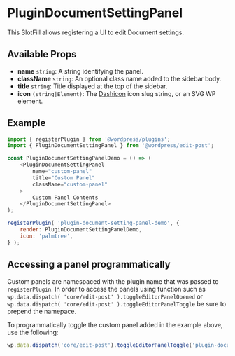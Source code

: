 # PluginDocumentSettingPanel

This SlotFill allows registering a UI to edit Document settings.

## Available Props

* __name__ `string`: A string identifying the panel.
* __className__ `string`: An optional class name added to the sidebar body.
* __title__ `string`: Title displayed at the top of the sidebar.
* __icon__ `(string|Element)`: The [Dashicon](https://developer.wordpress.org/resource/dashicons/) icon slug string, or an SVG WP element.

## Example

```js
import { registerPlugin } from '@wordpress/plugins';
import { PluginDocumentSettingPanel } from '@wordpress/edit-post';

const PluginDocumentSettingPanelDemo = () => (
	<PluginDocumentSettingPanel
		name="custom-panel"
		title="Custom Panel"
		className="custom-panel"
	>
		Custom Panel Contents
	</PluginDocumentSettingPanel>
);

registerPlugin( 'plugin-document-setting-panel-demo', {
	render: PluginDocumentSettingPanelDemo,
	icon: 'palmtree',
} );
```
## Accessing a panel programmatically

Custom panels are namespaced with the plugin name that was passed to `registerPlugin`.
In order to access the panels using function such as `wp.data.dispatch( 'core/edit-post' ).toggleEditorPanelOpened` or `wp.data.dispatch( 'core/edit-post' ).toggleEditorPanelToggle` be sure to prepend the namepace.

To programmatically toggle the custom panel added in the example above, use the following:

```js
wp.data.dispatch('core/edit-post').toggleEditorPanelToggle('plugin-document-setting-panel-demo/custom-panel');
```

